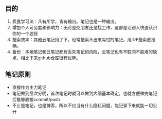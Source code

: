 
## 目的
1. 费曼学习法：凡有所学，皆有输出。笔记也是一种输出。
2. 增加个人可见度和影响力：无论是交朋友还是找工作，这都是让别人快速认识你的一个途径
3. 搜索效率：其他云笔记用了下，经常搜索不出来写过的笔记，用IDE搜索更准确。
4. 备份：本地笔记和云笔记都有丢失笔记的风险，云笔记也有不联网不能用的缺点，相比下来github仓库很有优势。

## 笔记原则
- 直接作为主力笔记
- 笔记做到层次分明，首次笔记时就可以做到大纲基本确定，也就方便做完笔记后能够直接commit/push
- 不止是笔记，也是博客，所以不应当有什么隐私问题，能记录下来就能一切公开



